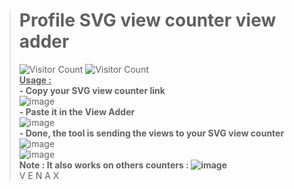 > # Profile SVG view counter view adder
> ![Visitor Count](https://profile-counter.glitch.me/{venaxyt}/count.svg)
>![Visitor Count](https://camo.githubusercontent.com/b69e969500158d8cef615ee33731cad5633144db5a13ba089fa5f9c102146d29/68747470733a2f2f6b6f6d617265762e636f6d2f67687076632f3f757365726e616d653d76656e61787974)<br>
**<ins>Usage :</ins>**<br>
**- Copy your SVG view counter link**<br>
![image](https://user-images.githubusercontent.com/81310818/123548714-43428100-d766-11eb-9b95-9b85aebf0e62.png)<br>
**- Paste it in the View Adder**<br>
![image](https://user-images.githubusercontent.com/81310818/123548761-771da680-d766-11eb-8d67-2551f48ed68c.png)<br>
**- Done, the tool is sending the views to your SVG view counter**<br>
![image](https://user-images.githubusercontent.com/81310818/123549194-3030b080-d768-11eb-96d0-6c2a499144b9.png)<br>
![image](https://user-images.githubusercontent.com/81310818/123549179-2149fe00-d768-11eb-891f-328b9966a720.png)<br>
**Note : It also works on others counters : ![image](https://user-images.githubusercontent.com/81310818/123549413-2f4c4e80-d769-11eb-94a6-16f179a150e0.png)**<br>
> V E N A X

